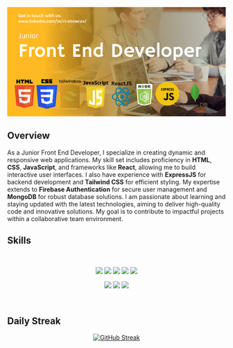 <img src="https://github.com/rishowrav/rishowrav/blob/main/banner.png" alt="rishowrav GitHub README header image">




## Overview
<p>As a Junior Front End Developer, I specialize in creating dynamic and responsive web applications. My skill set includes proficiency in <b>HTML</b>, <b>CSS</b>, <b>JavaScript</b>, and frameworks like <b>React</b>, allowing me to build interactive user interfaces. I also have experience with <b>ExpressJS</b> for backend development and <b> Tailwind CSS</b> for efficient styling. My expertise extends to <b>Firebase Authentication</b> for secure user management and <b>MongoDB</b> for robust database solutions. I am passionate about learning and staying updated with the latest technologies, aiming to deliver high-quality code and innovative solutions. My goal is to contribute to impactful projects within a collaborative team environment.</p>



## Skills

<br>
<p align="center">
<img src="https://github.com/mir-hussain/mir-hussain/blob/main/images/icons/HTML.png"/>
<img src="https://github.com/mir-hussain/mir-hussain/blob/main/images/icons/css.png"/>
<img src="https://github.com/mir-hussain/mir-hussain/blob/main/images/icons/JavaScript.png"/>
<img src="https://github.com/mir-hussain/mir-hussain/blob/main/images/icons/react.png"/>
<img src="https://github.com/mir-hussain/mir-hussain/blob/main/images/icons/tailwind.png"/>
</p>
<p align="center">

<img src="https://github.com/mir-hussain/mir-hussain/blob/main/images/icons/firebase.png"/>
<img src="https://github.com/mir-hussain/mir-hussain/blob/main/images/icons/express.png"/>
<img src="https://github.com/mir-hussain/mir-hussain/blob/main/images/icons/mongo.png"/>
</p>
<br/>



## Daily Streak
<p align="center">
<a href="https://git.io/streak-stats"><img src="https://github-readme-streak-stats-ashy.vercel.app?user=rishowrav&theme=dark&date_format=M%20j%5B%2C%20Y%5D&card_width=700&card_height=220" alt="GitHub Streak" /></a>
</p>



<!--
**rishowrav/rishowrav** is a ✨ _special_ ✨ repository because its `README.md` (this file) appears on your GitHub profile.

Here are some ideas to get you started:

- 🔭 I’m currently working on ...
- 🌱 I’m currently learning ...
- 👯 I’m looking to collaborate on ...
- 🤔 I’m looking for help with ...
- 💬 Ask me about ...
- 📫 How to reach me: ...
- 😄 Pronouns: ...
- ⚡ Fun fact: ...
-->
